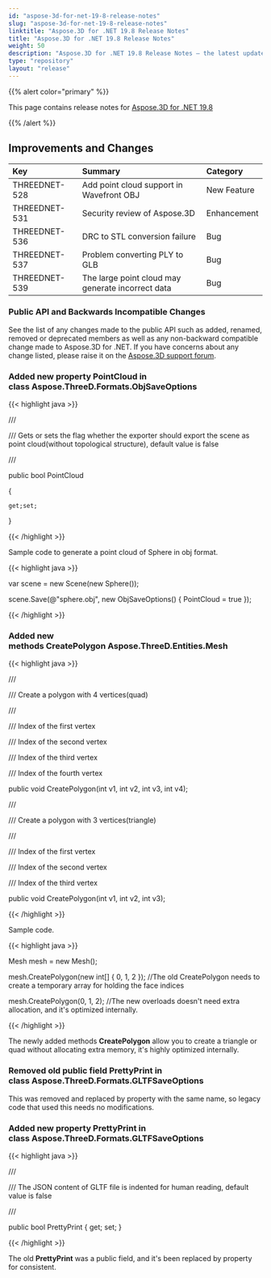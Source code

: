 ```yaml
---
id: "aspose-3d-for-net-19-8-release-notes"
slug: "aspose-3d-for-net-19-8-release-notes"
linktitle: "Aspose.3D for .NET 19.8 Release Notes"
title: "Aspose.3D for .NET 19.8 Release Notes"
weight: 50
description: "Aspose.3D for .NET 19.8 Release Notes – the latest updates and fixes."
type: "repository"
layout: "release"
---
```


{{% alert color="primary" %}} 

This page contains release notes for [Aspose.3D for .NET 19.8](https://docs.aspose.com/3d/net/aspose-3d-for-net-19-8-release-notes/)

{{% /alert %}} 
## **Improvements and Changes**

|**Key**|**Summary**|**Category**|
| :- | :- | :- |
|THREEDNET-528|Add point cloud support in Wavefront OBJ |New Feature|
|THREEDNET-531|Security review of Aspose.3D|Enhancement|
|THREEDNET-536 |DRC to STL conversion failure|Bug|
|THREEDNET-537|Problem converting PLY to GLB|Bug|
|THREEDNET-539|The large point cloud may generate incorrect data|Bug|
### **Public API and Backwards Incompatible Changes**
See the list of any changes made to the public API such as added, renamed, removed or deprecated members as well as any non-backward compatible change made to Aspose.3D for .NET. If you have concerns about any change listed, please raise it on the [Aspose.3D support forum](https://forum.aspose.com/c/3d).
### **Added new property PointCloud in class Aspose.ThreeD.Formats.ObjSaveOptions**
{{< highlight java >}}

 /// <summary>

/// Gets or sets the flag whether the exporter should export the scene as point cloud(without topological structure), default value is false

/// </summary>

public bool PointCloud

{

    get;set;

}

{{< /highlight >}}

Sample code to generate a point cloud of Sphere in obj format.

{{< highlight java >}}

 var scene = new Scene(new Sphere());

scene.Save(@"sphere.obj", new ObjSaveOptions() { PointCloud = true });

{{< /highlight >}}
### **Added new methods CreatePolygon Aspose.ThreeD.Entities.Mesh**
{{< highlight java >}}

 /// <summary>

/// Create a polygon with 4 vertices(quad)

/// </summary>

/// <param name="v1">Index of the first vertex</param>

/// <param name="v2">Index of the second vertex</param>

/// <param name="v3">Index of the third vertex</param>

/// <param name="v4">Index of the fourth vertex</param>

public void CreatePolygon(int v1, int v2, int v3, int v4);

/// <summary>

/// Create a polygon with 3 vertices(triangle)

/// </summary>

/// <param name="v1">Index of the first vertex</param>

/// <param name="v2">Index of the second vertex</param>

/// <param name="v3">Index of the third vertex</param>

public void CreatePolygon(int v1, int v2, int v3);

{{< /highlight >}}

Sample code.

{{< highlight java >}}

 Mesh mesh = new Mesh();

mesh.CreatePolygon(new int[] { 0, 1, 2 }); //The old CreatePolygon needs to create a temporary array for holding the face indices

mesh.CreatePolygon(0, 1, 2); //The new overloads doesn't need extra allocation, and it's optimized internally.

{{< /highlight >}}

The newly added methods **CreatePolygon** allow you to create a triangle or quad without allocating extra memory, it's highly optimized internally.


### **Removed old public field PrettyPrint in class Aspose.ThreeD.Formats.GLTFSaveOptions**
This was removed and replaced by property with the same name, so legacy code that used this needs no modifications.
### **Added new property PrettyPrint in class Aspose.ThreeD.Formats.GLTFSaveOptions**

{{< highlight java >}}

 /// <summary>

/// The JSON content of GLTF file is indented for human reading, default value is false

/// </summary>

public bool PrettyPrint { get; set; }

{{< /highlight >}}

The old **PrettyPrint** was a public field, and it's been replaced by property for consistent.
